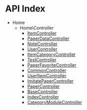 API Index
=========

* Home
    * Home\Controller
        * [ItemController](Home-Controller-ItemController.md)
        * [PaperDataController](Home-Controller-PaperDataController.md)
        * [NoteController](Home-Controller-NoteController.md)
        * [UserController](Home-Controller-UserController.md)
        * [ItemCategoryController](Home-Controller-ItemCategoryController.md)
        * [TestController](Home-Controller-TestController.md)
        * [PaperFavoriteController](Home-Controller-PaperFavoriteController.md)
        * [CommonController](Home-Controller-CommonController.md)
        * [UserItemController](Home-Controller-UserItemController.md)
        * [ImitatePaperController](Home-Controller-ImitatePaperController.md)
        * [PaperController](Home-Controller-PaperController.md)
        * [BaseController](Home-Controller-BaseController.md)
        * [IndexController](Home-Controller-IndexController.md)
        * [CategoryModuleController](Home-Controller-CategoryModuleController.md)

